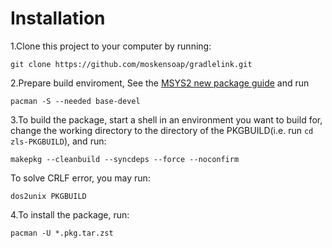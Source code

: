 # Installation
1.Clone this project to your computer by running:

    git clone https://github.com/moskensoap/gradlelink.git

2.Prepare build enviroment, See the [MSYS2 new package guide](https://www.msys2.org/dev/new-package/) and run

    pacman -S --needed base-devel

3.To build the package, start a shell in an environment you want to build for, change the working directory to the directory of the PKGBUILD(i.e. run `cd zls-PKGBUILD`), and run:

    makepkg --cleanbuild --syncdeps --force --noconfirm

To solve CRLF error, you may run:

    dos2unix PKGBUILD

4.To install the package, run:

    pacman -U *.pkg.tar.zst